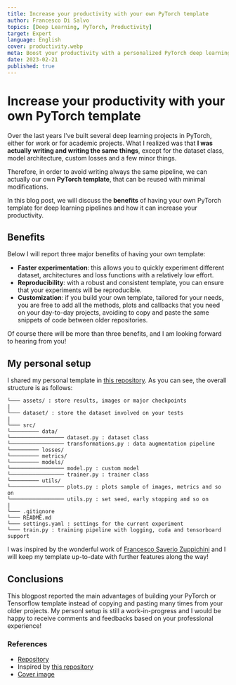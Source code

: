 ```yaml
---
title: Increase your productivity with your own PyTorch template
author: Francesco Di Salvo
topics: [Deep Learning, PyTorch, Productivity]
target: Expert
language: English
cover: productivity.webp
meta: Boost your productivity with a personalized PyTorch deep learning pipeline template. Save time experimenting with different models, ensure reproducibility, and customize the pipeline to your specific needs.
date: 2023-02-21
published: true
---
```


# Increase your productivity with your own PyTorch template

Over the last years I've built several deep learning projects in PyTorch, either for work or for academic projects. What I realized was that **I was actually writing and writing the same things**, except for the dataset class, model architecture, custom losses and a few minor things.

Therefore, in order to avoid writing always the same pipeline, we can actually our own **PyTorch template**, that can be reused with minimal modifications. 

In this blog post, we will discuss the **benefits** of having your own PyTorch template for deep learning pipelines and how it can increase your productivity.

## Benefits

Below I will report three major benefits of having your own template:

- **Faster experimentation**: this allows you to quickly experiment different dataset, architectures and loss functions with a relatively low effort.
- **Reproducibility**: with a robust and consistent template, you can ensure that your experiments will be reproducible. 
- **Customization**: if you build your own template, tailored for your needs, you are free to add all the methods, plots and callbacks that you need on your day-to-day projects, avoiding to copy and paste the same snippets of code between older repositories. 

Of course there will be more than three benefits, and I am looking forward to hearing from you! 

## My personal setup

I shared my personal template in [this repository](https://github.com/francescodisalvo05/deep-learning-pytorch-template). As you can see, the overall structure is as follows:

```
└─── assets/ : store results, images or major checkpoints
|
└─── dataset/ : store the dataset involved on your tests
|
└─── src/ 
└───────── data/ 
└───────────────── dataset.py : dataset class
└───────────────── transformations.py : data augmentation pipeline
└───────── losses/
└───────── metrics/ 
└───────── models/
└───────────────── model.py : custom model
└───────────────── trainer.py : trainer class
└───────── utils/ 
└───────────────── plots.py : plots sample of images, metrics and so on
└───────────────── utils.py : set seed, early stopping and so on
|
└─── .gitignore
└─── README.md
└─── settings.yaml : settings for the current experiment 
└─── train.py : training pipeline with logging, cuda and tensorboard support
```

I was inspired by the wonderful work of [Francesco Saverio Zuppichini](https://github.com/FrancescoSaverioZuppichini/PyTorch-Deep-Learning-Template) and I will keep my template up-to-date with further features along the way! 

## Conclusions
This blogpost reported the main advantages of building your PyTorch or Tensorflow template instead of copying and pasting many times from your older projects. My personl setup is still a work-in-progress and I would be happy to receive comments and feedbacks based on your professional experience! 


### References
- [Repository](https://github.com/francescodisalvo05/deep-learning-pytorch-template)
- Inspired by [this repository](https://github.com/FrancescoSaverioZuppichini/PyTorch-Deep-Learning-Template)
- [Cover image](https://www.pexels.com/it-it/foto/mani-laptop-macbook-connessione-4068322/)